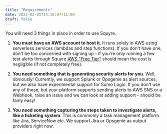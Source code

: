 ```yaml
---
title: "Requirements"
date: 2022-02-05T14:16:07+11:00
draft: false
---
```


You will need 3 things in place in order to use Squyre.

1. **You must have an AWS account to host it**. It runs solely in AWS using serverless services (lambdas and step functions). If you don't have one, don't be too concerned with signing up - if you're only running a few test alerts through Squyre [AWS "Free Tier"](https://aws.amazon.com/free/) should mean the cost is negligible (if not completely free).

2. **You need something that is generating security alerts for you**. Well, obviously! Currently, we support Splunk or Opsgenie as alert sources, but we also have experimental support for Sumo Logic. If you don't use any of these, but your platform supports sending alerts to AWS SNS or a Webhook, raise an issue and we can look at adding support - should be fairly easy!

3. **You need something capturing the steps taken to investigate alerts, like a ticketing system**. This is commonly a task management platform like Jira, ServiceNow etc. We support Jira or Opsgenie as output providers right now.